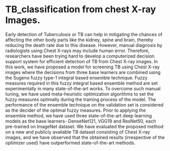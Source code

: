 # TB_classification from chest X-ray Images.
Early detection of Tuberculosis or TB can help in mitigating the chances of affecting the other body parts like the kidney, spine and brain, thereby reducing the death rate due to this disease. However, manual diagnosis by radiologists using Chest X-rays may include human error. Therefore, researchers have been trying hard to develop a computerized decision support system for efficient detection of TB from Chest X-ray images. In this work, we have proposed a model for screening TB using Chest X-ray images where the decisions from three base learners are combined using the Sugeno fuzzy type-1 integral based ensemble technique. Fuzzy measures required in this fuzzy integral based ensemble method are set experimentally in many state-of-the-art works. To overcome such manual tuning, we have used meta-heuristic optimization algorithms to set the fuzzy measures optimally during the training process of the model. The performance of the ensemble technique on the validation set is considered as the decider of the optimal fuzzy measures. Prior to applying the ensemble method, we have used three state-of-the-art deep learning models as the base learners- DenseNet121, VGG19 and ResNet50, each pre-trained on ImageNet dataset. We have evaluated the proposed method on a new and publicly available TB dataset consisting of Chest X-ray images, and we have observed that the obtained results (irrespective of the optimizer used) have outperformed state-of-the-art methods.  
